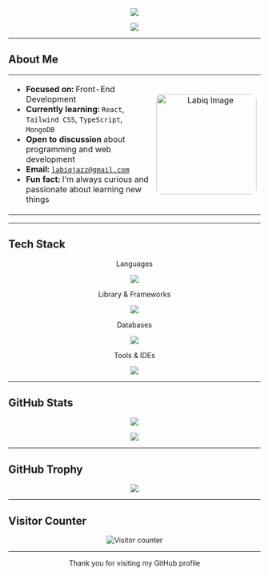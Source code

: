 <p align="center">
  <img src="https://capsule-render.vercel.app/api?type=waving&color=0:8B0000,100:FF4500&height=200&section=header&text=Hi,%20I'M%20Labiq%20👋&fontColor=ffffff&fontSize=40&fontAlignY=35&desc=Technology%20Enthusiast&descAlignY=60&descAlign=50&descFontColor=ffffff" />
</p>

<p align="center">
  <img src="https://readme-typing-svg.herokuapp.com?font=Fira+Code&weight=500&size=22&pause=1000&color=FF0000&center=true&vCenter=true&width=500&lines=I+love+building+cool+projects;Learning+React,+TypeScript,+and+more" />
</p>

---

## About Me

<div align="center">
  <table>
    <tr>
      <td width="65%" valign="top">
        <ul>
          <li><strong>Focused on:</strong> Front-End Development</li>
          <li><strong>Currently learning:</strong> <code>React</code>, <code>Tailwind CSS</code>, <code>TypeScript</code>, <code>MongoDB</code></li>
          <li><strong>Open to discussion</strong> about programming and web development</li>
          <li><strong>Email:</strong> <a href="mailto:labiqjazz@gmail.com"><code>labiqjazz@gmail.com</code></a></li>
          <li><strong>Fun fact:</strong> I'm always curious and passionate about learning new things</li>
        </ul>
      </td>
      <td width="35%" align="center">
        <img src="https://github.com/user-attachments/assets/5df0726c-e8c2-4df9-99ad-8f294478d9df" width="200px" style="border-radius: 10px;" alt="Labiq Image" />
      </td>
    </tr>
  </table>
</div>

---

## Tech Stack

<div align="center">
  <p>Languages</p>
  <img src="https://skillicons.dev/icons?i=html,css,js,typescript,php&theme=dark" />
  <p>Library & Frameworks</p>
  <img src="https://skillicons.dev/icons?i=react,tailwind&theme=dark" />
  <p>Databases</p>
  <img src="https://skillicons.dev/icons?i=postgresql,mongodb,mysql&theme=dark" />
  <p>Tools & IDEs</p>
  <img src="https://skillicons.dev/icons?i=vscode,git,github&theme=dark" />
</div>

---

## GitHub Stats

<p align="center">
  <img src="https://github-readme-stats.vercel.app/api?username=excotide&show_icons=true&theme=dark&icon_color=ff0000&title_color=ff0000&text_color=ffffff&hide_title=true" />
</p>

<p align="center">
  <img src="https://github-readme-stats.vercel.app/api/top-langs/?username=excotide&layout=compact&theme=dark&title_color=ff0000&text_color=ffffff" />
</p>

---

## GitHub Trophy

<p align="center">
  <img src="https://github-profile-trophy.vercel.app/?username=excotide&theme=dracula&title=Repositories,Commits,Stars,Followers,PullRequest&margin-w=10&no-frame=true&title_color=ff0000" />
</p>

---

## Visitor Counter

<p align="center">
  <img src="https://komarev.com/ghpvc/?username=excotide&label=Profile%20Views&color=ff0000&style=flat" alt="Visitor counter" />
</p>

---

<p align="center">Thank you for visiting my GitHub profile</p>
